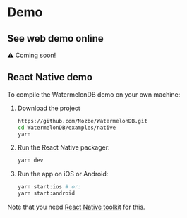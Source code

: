 # Demo

## See web demo online

⚠️ Coming soon!

## React Native demo

To compile the WatermelonDB demo on your own machine:

1. Download the project
    ```bash
    https://github.com/Nozbe/WatermelonDB.git
    cd WatermelonDB/examples/native
    yarn
    ```
2. Run the React Native packager:
    ```bash
    yarn dev
    ```
3. Run the app on iOS or Android:
    ```bash
    yarn start:ios # or:
    yarn start:android
    ```

Note that you need [React Native toolkit](https://facebook.github.io/react-native/docs/getting-started.html) for this.
